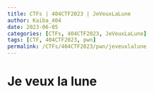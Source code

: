 ```yaml
---
title: CTFs | 404CTF2023 | JeVeuxLaLune
author: Kaiba_404
date: 2023-06-05
categories: [CTFs, 404CTF2023, JeVeuxLaLune]
tags: [CTF, 404CTF2023, pwn]
permalink: /CTFs/404CTF2023/pwn/jeveuxlalune
---
```



# Je veux la lune